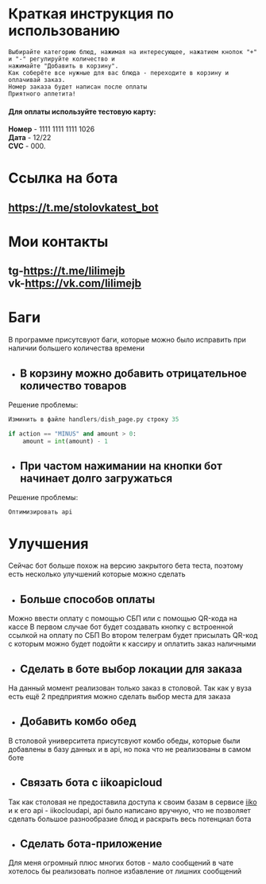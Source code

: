 # Краткая инструкция по использованию
```
Выбирайте категорию блюд, нажимая на интересующее, нажатием кнопок "+" и "-" регулируйте количество и
нажимайте "Добавить в корзину".
Как соберёте все нужные для вас блюда - переходите в корзину и оплачивай заказ.
Номер заказа будет написан после оплаты
Приятного аппетита!
```

#### Для оплаты используйте тестовую карту:<br/>
**Номер** - 1111 1111 1111 1026<br/>
**Дата**  - 12/22<br/>
**CVC**   - 000.<br/>

# Ссылка на бота
## https://t.me/stolovkatest_bot <br/>
# Мои контакты 
## tg-https://t.me/lilimejb <br/>vk-https://vk.com/lilimejb<br/> 

# Баги
В программе присутсвуют баги, которые можно было исправить при наличии большего количества времени

  * ## В корзину можно добавить отрицательное количество товаров
Решение проблемы:<br/>
```py
Изминить в файле handlers/dish_page.py строку 35

if action == "MINUS" and amount > 0:
    amount = int(amount) - 1
```
  * ## При частом нажимании на кнопки бот начинает долго загружаться
Решение проблемы:<br/>
```
Оптимизировать api
```

# Улучшения
Сейчас бот больше похож на версию закрытого бета теста, поэтому есть несколько улучшений которые можно сделать

  * ## Больше способов оплаты

Можно ввести оплату с помощью СБП или с помощью QR-кода на кассе
В первом случае бот будет создавать кнопку с встроенной ссылкой на оплату по СБП
Во втором телеграм будет присылать QR-код с которым можно будет подойти к кассиру и оплатить заказ наличными

  * ## Сделать в боте выбор локации для заказа

На данный момент реализован только заказ в столовой.
Так как у вуза есть ещё 2 предприятия можно сделать выбор места для заказа

 * ## Добавить комбо обед

В столовой университета присутсвуют комбо обеды, которые были добавлены
в базу данных и в api, но пока что не реализованы в самом боте

  * ## Связать бота с iikoapicloud

Так как столовая не предоставила доступа к своим базам в сервисе [iiko](https://iiko.ru/) и к его api - iikocloudapi,
api было написано вручную, что не позволяет сделать большое разнообразие блюд и раскрыть весь потенциал бота

  * ## Сделать бота-приложение

Для меня огромный плюс многих ботов - мало сообщений в чате
хотелось бы реализовать полное избавление от лишних сообщений

